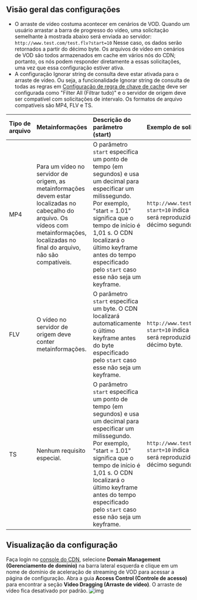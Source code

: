 ## Visão geral das configurações

- O arraste de vídeo costuma acontecer em cenários de VOD. Quando um usuário arrastar a barra de progresso do vídeo, uma solicitação semelhante à mostrada abaixo será enviada ao servidor:
`http://www.test.com/test.flv?start=10`
  Nesse caso, os dados serão retornados a partir do décimo byte. Os arquivos de vídeo em cenários de VOD são todos armazenados em cache em vários nós do CDN; portanto, os nós podem responder diretamente a essas solicitações, uma vez que essa configuração estiver ativa.
- A configuração Ignorar string de consulta deve estar ativada para o arraste de vídeo. Ou seja, a funcionalidade Ignorar string de consulta de todas as regras em [Configuração de regra de chave de cache](https://intl.cloud.tencent.com/document/product/228/35316) deve ser configurada como "Filter All (Filtrar tudo)" e o servidor de origem deve ser compatível com solicitações de intervalo. Os formatos de arquivo compatíveis são MP4, FLV e TS.

| Tipo de arquivo | Metainformações                                                 | Descrição do parâmetro (start)             | Exemplo de solicitação                                       |
| :------- | :----------------------------------------------------------- | :----------------------------------------------------------- | :----------------------------------------------------------- |
| MP4 | Para um vídeo no servidor de origem, as metainformações devem estar localizadas no cabeçalho do arquivo. Os vídeos com metainformações, localizadas no final do arquivo, não são compatíveis. | O parâmetro `start` especifica um ponto de tempo (em segundos) e usa um decimal para especificar um milissegundo. Por exemplo, "start = 1.01" significa que o tempo de início é 1,01 s. O CDN localizará o último keyframe antes do tempo especificado pelo `start` caso esse não seja um keyframe. | `http://www.test.com/demo.mp4?start=10` indica que o vídeo será reproduzido a partir do décimo segundo. |
| FLV      | O vídeo no servidor de origem deve conter metainformações.                                   | O parâmetro `start` especifica um byte. O CDN localizará automaticamente o último keyframe antes do byte especificado pelo `start` caso esse não seja um keyframe.| `http://www.test.com/demo.flv?start=10` indica que o vídeo será reproduzido a partir do décimo byte. |
| TS       | Nenhum requisito especial.                                                   | O parâmetro `start` especifica um ponto de tempo (em segundos) e usa um decimal para especificar um milissegundo. Por exemplo, "start = 1.01" significa que o tempo de início é 1,01 s. O CDN localizará o último keyframe antes do tempo especificado pelo `start` caso esse não seja um keyframe. | `http://www.test.com/demo.ts?start=10` indica que o vídeo será reproduzido a partir do décimo segundo.  |


## Visualização da configuração
Faça login no [console do CDN](https://console.cloud.tencent.com/cdn), selecione **Domain Management (Gerenciamento de domínio)** na barra lateral esquerda e clique em um nome de domínio de aceleração de streaming de VOD para acessar a página de configuração. Abra a guia **Access Control (Controle de acesso)** para encontrar a seção **Video Dragging (Arraste de vídeo)**. O arraste de vídeo fica desativado por padrão.
![img](https://main.qcloudimg.com/raw/515a46c56b93b9932f5bbcab39a8293e.png)
